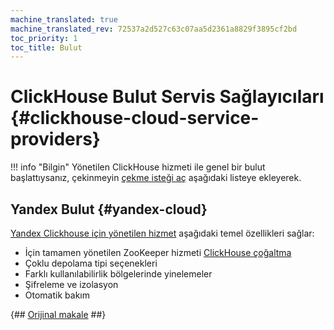 ```yaml
---
machine_translated: true
machine_translated_rev: 72537a2d527c63c07aa5d2361a8829f3895cf2bd
toc_priority: 1
toc_title: Bulut
---
```


# ClickHouse Bulut Servis Sağlayıcıları {#clickhouse-cloud-service-providers}

!!! info "Bilgin"
    Yönetilen ClickHouse hizmeti ile genel bir bulut başlattıysanız, çekinmeyin [çekme isteği aç](https://github.com/ClickHouse/ClickHouse/edit/master/docs/en/commercial/cloud.md) aşağıdaki listeye ekleyerek.

## Yandex Bulut {#yandex-cloud}

[Yandex Clickhouse için yönetilen hizmet](https://cloud.yandex.com/services/managed-clickhouse?utm_source=referrals&utm_medium=clickhouseofficialsite&utm_campaign=link3) aşağıdaki temel özellikleri sağlar:

-   İçin tamamen yönetilen ZooKeeper hizmeti [ClickHouse çoğaltma](../engines/table_engines/mergetree_family/replication.md)
-   Çoklu depolama tipi seçenekleri
-   Farklı kullanılabilirlik bölgelerinde yinelemeler
-   Şifreleme ve izolasyon
-   Otomatik bakım

{## [Orijinal makale](https://clickhouse.tech/docs/en/commercial/cloud/) ##}
